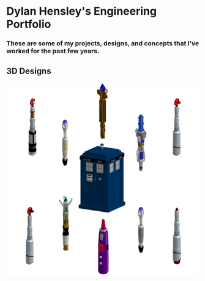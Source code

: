 # Dylan Hensley's Engineering Portfolio
### These are some of my projects, designs, and concepts that I've worked for the past few years.

## 3D Designs

<img src="Doctor Who.png"/>
